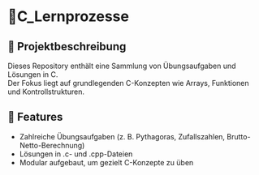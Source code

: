 # 📖C_Lernprozesse

## 📝 Projektbeschreibung
Dieses Repository enthält eine Sammlung von Übungsaufgaben und Lösungen in C.  
Der Fokus liegt auf grundlegenden C-Konzepten wie Arrays, Funktionen und Kontrollstrukturen.

## 🚀 Features
- Zahlreiche Übungsaufgaben (z. B. Pythagoras, Zufallszahlen, Brutto-Netto-Berechnung)  
- Lösungen in .c- und .cpp-Dateien  
- Modular aufgebaut, um gezielt C-Konzepte zu üben

